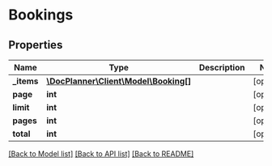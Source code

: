 # Bookings

## Properties
Name | Type | Description | Notes
------------ | ------------- | ------------- | -------------
**_items** | [**\DocPlanner\Client\Model\Booking[]**](Booking.md) |  | [optional] 
**page** | **int** |  | [optional] 
**limit** | **int** |  | [optional] 
**pages** | **int** |  | [optional] 
**total** | **int** |  | [optional] 

[[Back to Model list]](../../README.md#documentation-for-models) [[Back to API list]](../../README.md#documentation-for-api-endpoints) [[Back to README]](../../README.md)

